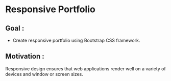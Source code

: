 # Responsive Portfolio

## Goal : 

* Create responsive portfolio using Bootstrap CSS framework.

## Motivation :

Responsive design ensures that web applications render well on a variety of devices and window or screen sizes.
